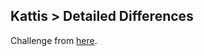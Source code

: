 ## Kattis > Detailed Differences

Challenge from [here](https://open.kattis.com/problems/detaileddifferences).
